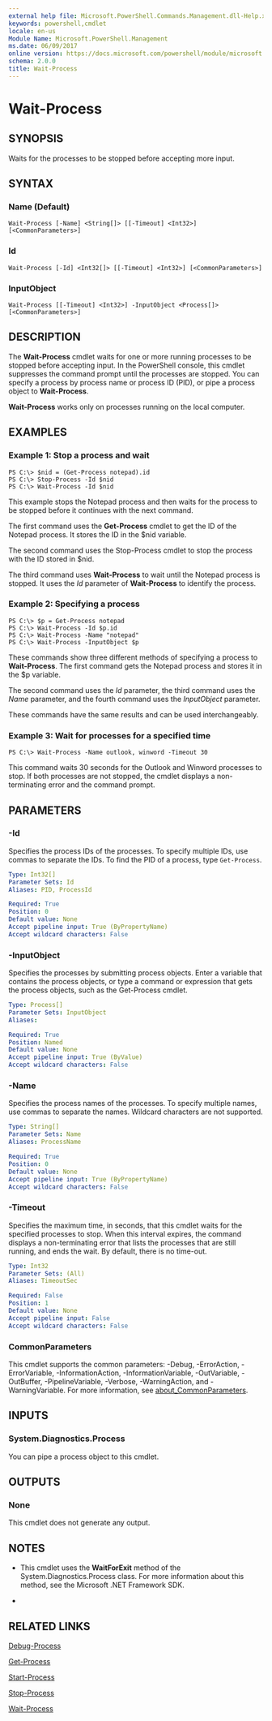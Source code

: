 ```yaml
---
external help file: Microsoft.PowerShell.Commands.Management.dll-Help.xml
keywords: powershell,cmdlet
locale: en-us
Module Name: Microsoft.PowerShell.Management
ms.date: 06/09/2017
online version: https://docs.microsoft.com/powershell/module/microsoft.powershell.management/wait-process?view=powershell-7.x&WT.mc_id=ps-gethelp
schema: 2.0.0
title: Wait-Process
---
```

# Wait-Process

## SYNOPSIS
Waits for the processes to be stopped before accepting more input.

## SYNTAX

### Name (Default)

```
Wait-Process [-Name] <String[]> [[-Timeout] <Int32>] [<CommonParameters>]
```

### Id

```
Wait-Process [-Id] <Int32[]> [[-Timeout] <Int32>] [<CommonParameters>]
```

### InputObject

```
Wait-Process [[-Timeout] <Int32>] -InputObject <Process[]> [<CommonParameters>]
```

## DESCRIPTION

The **Wait-Process** cmdlet waits for one or more running processes to be stopped before accepting input.
In the PowerShell console, this cmdlet suppresses the command prompt until the processes are stopped.
You can specify a process by process name or process ID (PID), or pipe a process object to **Wait-Process**.

**Wait-Process** works only on processes running on the local computer.

## EXAMPLES

### Example 1: Stop a process and wait

```
PS C:\> $nid = (Get-Process notepad).id
PS C:\> Stop-Process -Id $nid
PS C:\> Wait-Process -Id $nid
```

This example stops the Notepad process and then waits for the process to be stopped before it continues with the next command.

The first command uses the **Get-Process** cmdlet to get the ID of the Notepad process.
It stores the ID in the $nid variable.

The second command uses the Stop-Process cmdlet to stop the process with the ID stored in $nid.

The third command uses **Wait-Process** to wait until the Notepad process is stopped.
It uses the *Id* parameter of **Wait-Process** to identify the process.

### Example 2: Specifying a process

```
PS C:\> $p = Get-Process notepad
PS C:\> Wait-Process -Id $p.id
PS C:\> Wait-Process -Name "notepad"
PS C:\> Wait-Process -InputObject $p
```

These commands show three different methods of specifying a process to **Wait-Process**.
The first command gets the Notepad process and stores it in the $p variable.

The second command uses the *Id* parameter, the third command uses the *Name* parameter, and the fourth command uses the *InputObject* parameter.

These commands have the same results and can be used interchangeably.

### Example 3: Wait for processes for a specified time

```
PS C:\> Wait-Process -Name outlook, winword -Timeout 30
```

This command waits 30 seconds for the Outlook and Winword processes to stop.
If both processes are not stopped, the cmdlet displays a non-terminating error and the command prompt.

## PARAMETERS

### -Id

Specifies the process IDs of the processes.
To specify multiple IDs, use commas to separate the IDs.
To find the PID of a process, type `Get-Process`.

```yaml
Type: Int32[]
Parameter Sets: Id
Aliases: PID, ProcessId

Required: True
Position: 0
Default value: None
Accept pipeline input: True (ByPropertyName)
Accept wildcard characters: False
```

### -InputObject

Specifies the processes by submitting process objects.
Enter a variable that contains the process objects, or type a command or expression that gets the process objects, such as the Get-Process cmdlet.

```yaml
Type: Process[]
Parameter Sets: InputObject
Aliases:

Required: True
Position: Named
Default value: None
Accept pipeline input: True (ByValue)
Accept wildcard characters: False
```

### -Name

Specifies the process names of the processes.
To specify multiple names, use commas to separate the names.
Wildcard characters are not supported.

```yaml
Type: String[]
Parameter Sets: Name
Aliases: ProcessName

Required: True
Position: 0
Default value: None
Accept pipeline input: True (ByPropertyName)
Accept wildcard characters: False
```

### -Timeout

Specifies the maximum time, in seconds, that this cmdlet waits for the specified processes to stop.
When this interval expires, the command displays a non-terminating error that lists the processes that are still running, and ends the wait.
By default, there is no time-out.

```yaml
Type: Int32
Parameter Sets: (All)
Aliases: TimeoutSec

Required: False
Position: 1
Default value: None
Accept pipeline input: False
Accept wildcard characters: False
```

### CommonParameters

This cmdlet supports the common parameters: -Debug, -ErrorAction, -ErrorVariable, -InformationAction, -InformationVariable, -OutVariable, -OutBuffer, -PipelineVariable, -Verbose, -WarningAction, and -WarningVariable. For more information, see [about_CommonParameters](https://go.microsoft.com/fwlink/?LinkID=113216).

## INPUTS

### System.Diagnostics.Process

You can pipe a process object to this cmdlet.

## OUTPUTS

### None

This cmdlet does not generate any output.

## NOTES

* This cmdlet uses the **WaitForExit** method of the System.Diagnostics.Process class. For more information about this method, see the Microsoft .NET Framework SDK.

*

## RELATED LINKS

[Debug-Process](Debug-Process.md)

[Get-Process](Get-Process.md)

[Start-Process](Start-Process.md)

[Stop-Process](Stop-Process.md)

[Wait-Process](Wait-Process.md)



